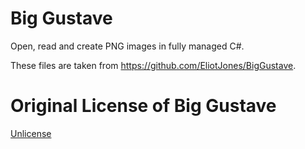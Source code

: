 ﻿# Big Gustave

Open, read and create PNG images in fully managed C#.

These files are taken from https://github.com/EliotJones/BigGustave.

# Original License of Big Gustave

[Unlicense](https://github.com/EliotJones/BigGustave/blob/master/LICENSE)
